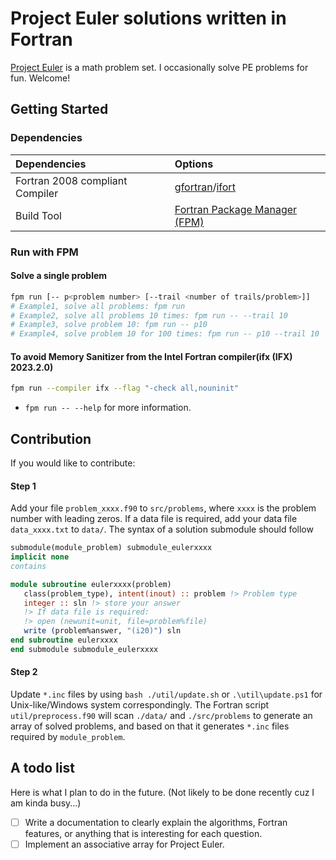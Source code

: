 # Project Euler solutions written in Fortran

[Project Euler](https://projecteuler.net/about) is a math problem set. I occasionally solve PE problems for fun. Welcome!

## Getting Started

### Dependencies

| Dependencies          | Options               |
|:----------------------|:----------------------|
| Fortran 2008 compliant Compiler      | [gfortran](https://gcc.gnu.org/wiki/GFortran)/[ifort](https://www.intel.com/content/www/us/en/developer/tools/oneapi/fortran-compiler.html#gs.lki8b0) |
| Build Tool            | [Fortran Package Manager (FPM)](https://github.com/fortran-lang/fpm) |

### Run with FPM
#### Solve a single problem
```bash
fpm run [-- p<problem number> [--trail <number of trails/problem>]]
# Example1, solve all problems: fpm run
# Example2, solve all problems 10 times: fpm run -- --trail 10
# Example3, solve problem 10: fpm run -- p10
# Example4, solve problem 10 for 100 times: fpm run -- p10 --trail 10
```
#### To avoid Memory Sanitizer from the Intel Fortran compiler(ifx (IFX) 2023.2.0)
```bash
fpm run --compiler ifx --flag "-check all,nouninit"
```
* `fpm run -- --help` for more information.

## Contribution
If you would like to contribute:
#### Step 1
Add your file `problem_xxxx.f90` to `src/problems`, where `xxxx` is the problem number with leading zeros. If a data file is required, add your data file `data_xxxx.txt` to `data/`. The syntax of a solution submodule should follow
```fortran
submodule(module_problem) submodule_eulerxxxx
implicit none
contains

module subroutine eulerxxxx(problem)
   class(problem_type), intent(inout) :: problem !> Problem type
   integer :: sln !> store your answer
   !> If data file is required:
   !> open (newunit=unit, file=problem%file)
   write (problem%answer, "(i20)") sln
end subroutine eulerxxxx
end submodule submodule_eulerxxxx
```

#### Step 2
Update `*.inc` files by using `bash ./util/update.sh` or `.\util\update.ps1` for Unix-like/Windows system correspondingly. The Fortran script `util/preprocess.f90` will scan `./data/` and `./src/problems` to generate an array of solved problems, and based on that it generates `*.inc` files required by `module_problem`.

## A todo list

Here is what I plan to do in the future. (Not likely to be done recently cuz I am kinda busy...)

- [ ] Write a documentation to clearly explain the algorithms, Fortran features, or anything that is interesting for each question.
- [ ] Implement an associative array for Project Euler.